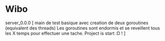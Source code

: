 # Wibo

server_0.0.0 [
main de test basique avec creation de deux goroutines (equivalent des threads)
Les goroutines sont endormis et se reveillent tous les X temps pour effectuer une tache.
Project is start :D !
]
